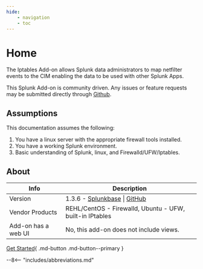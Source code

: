 ```yaml
---
hide:
    - navigation
    - toc
---
```

# Home

The Iptables Add-on allows Splunk data administrators to map netfilter events to the CIM enabling the data to be used with other Splunk Apps.

This Splunk Add-on is community driven. Any issues or feature requests may be submitted directly through [Github](https://github.com/ZachChristensen28/TA-linux_iptables/issues).

## Assumptions

This documentation assumes the following:

1. You have a linux server with the appropriate firewall tools installed.
2. You have a working Splunk environment.
3. Basic understanding of Splunk, linux, and Firewalld/UFW/Iptables.

## About

Info | Description
------|----------
Version | 1.3.6 - [Splunkbase](https://splunkbase.splunk.com/app/4490/) \| [GitHub](https://github.com/ZachChristensen28/TA-linux_iptables)
Vendor Products | REHL/CentOS - Firewalld, Ubuntu - UFW, built-in IPtables
Add-on has a web UI | No, this add-on does not include views.

[Get Started](getting-started/prepare-logs-for-splunk){ .md-button .md-button--primary }

--8<-- "includes/abbreviations.md"